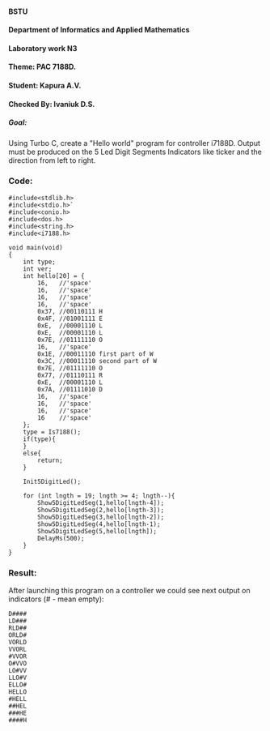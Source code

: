 #### BSTU
#### Department of Informatics and Applied Mathematics
#### Laboratory work N3
#### Theme: PAC 7188D.
#### Student: Kapura A.V.
#### Checked By: Ivaniuk D.S.

##### Goal: 
Using Turbo C, create a "Hello world" program for controller i7188D. Output must be produced on the 5 Led Digit Segments Indicators like ticker and the direction from left to right.

### Code:
	
	#include<stdlib.h>
	#include<stdio.h>`
	#include<conio.h>
	#include<dos.h>
	#include<string.h>
	#include<i7188.h>
	
	void main(void)
	{
		int type;
		int ver;
		int hello[20] = {
			16,   //'space'
			16,   //'space'
			16,   //'space'
			16,   //'space'
			0x37, //00110111 H
			0x4F, //01001111 E
			0xE,  //00001110 L
			0xE,  //00001110 L
			0x7E, //01111110 O
			16,   //'space'
			0x1E, //00011110 first part of W
			0x3C, //00011110 second part of W
			0x7E, //01111110 O
			0x77, //01110111 R
			0xE,  //00001110 L
			0x7A, //01111010 D
			16,   //'space'
			16,   //'space'
			16,   //'space'
			16    //'space'		
		};
		type = Is7188();
		if(type){
		}
		else{
			return;
		}	
  
		Init5DigitLed();
			  	
		for (int lngth = 19; lngth >= 4; lngth--){		
			Show5DigitLedSeg(1,hello[lngth-4]);
			Show5DigitLedSeg(2,hello[lngth-3]);
			Show5DigitLedSeg(3,hello[lngth-2]);	
			Show5DigitLedSeg(4,hello[lngth-1);	
			Show5DigitLedSeg(5,hello[lngth]);
			DelayMs(500);	
		}
	}

### Result:
After launching this program on a controller we could see next output on indicators (# - mean empty):
	
	D####
	LD###  
	RLD## 
	ORLD# 
	VORLD 
	VVORL 
	#VVOR
	O#VVO 
	LO#VV
	LLO#V
	ELLO#  
	HELLO
	#HELL
	##HEL
   	###HE
   	####H